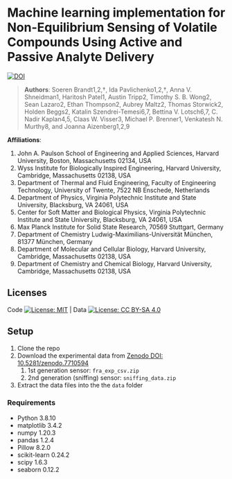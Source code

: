 # Machine learning implementation for **Non-Equilibrium Sensing of Volatile Compounds Using Active and Passive Analyte Delivery**
[![DOI](https://zenodo.org/badge/DOI/10.5281/zenodo.7710594.svg)](https://zenodo.org/doi/10.5281/zenodo.7710594)

> **Authors**: Soeren Brandt1,2,†, Ida Pavlichenko1,2,†, Anna V. Shneidman1, Haritosh Patel1, Austin Tripp2, Timothy S. B. Wong2, Sean Lazaro2, Ethan Thompson2, Aubrey Maltz2, Thomas Storwick2,  Holden Beggs2, Katalin Szendrei-Temesi6,7, Bettina V. Lotsch6,7,  C. Nadir Kaplan4,5, Claas W. Visser3, Michael P. Brenner1,  Venkatesh N. Murthy8, and Joanna Aizenberg1,2,9

**Affiliations**:
1. John A. Paulson School of Engineering and Applied Sciences, Harvard University, Boston, Massachusetts 02134, USA
2. Wyss Institute for Biologically Inspired Engineering, Harvard University, Cambridge, Massachusetts 02138, USA
3. Department of Thermal and Fluid Engineering, Faculty of Engineering Technology, University of Twente, 7522 NB Enschede, Netherlands
4. Department of Physics, Virginia Polytechnic Institute and State University, Blacksburg, VA 24061, USA
5. Center for Soft Matter and Biological Physics, Virginia Polytechnic Institute and State University, Blacksburg, VA 24061, USA
6. Max Planck Institute for Solid State Research, 70569 Stuttgart, Germany
7. Department of Chemistry Ludwig-Maximilians-Universität München, 81377 München, Germany
8. Department of Molecular and Cellular Biology, Harvard University, Cambridge, Massachusetts 02138, USA
9. Department of Chemistry and Chemical Biology, Harvard University, Cambridge, Massachusetts 02138, USA


## Licenses

Code [![License: MIT](https://img.shields.io/badge/License-MIT-yellow.svg)](https://opensource.org/licenses/MIT)  | Data [![License: CC BY-SA 4.0](https://img.shields.io/badge/License-CC%20BY--SA%204.0-lightgrey.svg)](https://creativecommons.org/licenses/by-sa/4.0/)

## Setup

1. Clone the repo
1. Download the experimental data from [Zenodo DOI: 10.5281/zenodo.7710594](https://zenodo.org/doi/10.5281/zenodo.7710594)
   1. 1st generation sensor: `fra_exp_csv.zip`
   1. 2nd generation (sniffing) sensor: `sniffing_data.zip`
1. Extract the data files into the the `data` folder

### Requirements

- Python                3.8.10
- matplotlib            3.4.2
- numpy                 1.20.3
- pandas                1.2.4
- Pillow                8.2.0
- scikit-learn          0.24.2
- scipy                 1.6.3
- seaborn               0.12.2



